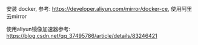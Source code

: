 

安装 docker, 参考: https://developer.aliyun.com/mirror/docker-ce, 使用阿里云mirror

使用aliyun镜像加速器参考: https://blog.csdn.net/qq_37495786/article/details/83246421

